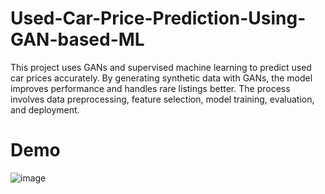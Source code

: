 # Used-Car-Price-Prediction-Using-GAN-based-ML
This project uses GANs and supervised machine learning to predict used car prices accurately. By generating synthetic data with GANs, the model improves performance and handles rare listings better. The process involves data preprocessing, feature selection, model training, evaluation, and deployment.

# Demo
![image](https://github.com/Mallu13sp/Used-Car-Price-Prediction-Using-GAN-based-ML/assets/112100271/5a1453dc-cd71-42eb-81c7-09a3fe1bfcec)
